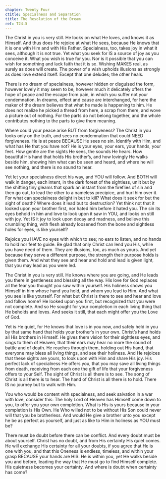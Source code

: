 ```yaml
---
chapter: Twenty Four
ctitle: Specialness and Separation
title: The Resolution of the Dream
ref: T24.5
---
```


The Christ in you is very still. He looks on what He loves, and knows it
as Himself. And thus does He rejoice at what He sees, because He knows
that it is one with Him and with His Father. Specialness, too, takes joy
in what it sees, although it is not true. Yet what you seek for IS a
source of joy as you conceive it. What you wish is true for you. Nor is
it possible that you can wish for something and lack faith that it is
so. Wishing MAKES real, as surely as does will create. The power of a
wish upholds illusions as strongly as does love extend itself. Except
that one deludes; the other heals.

There is no dream of specialness, however hidden or disguised the form,
however lovely it may seem to be, however much it delicately offers the
hope of peace and the escape from pain, in which you suffer not your
condemnation. In dreams, effect and cause are interchanged, for here the
maker of the dream believes that what he made is happening to him. He
does not realize he picked a thread from here, a scrap from there, and
wove a picture out of nothing. For the parts do not belong together, and
the whole contributes nothing to the parts to give them meaning.

Where could your peace arise BUT from forgiveness? The Christ in you
looks only on the truth, and sees no condemnation that could NEED
forgiveness. He is at peace BECAUSE He sees no
sin. Identify with Him, and what has He that you have not? He is your
eyes, your ears, your hands, your feet. How gentle are the sights He
sees, the sounds He hears. How beautiful His hand that holds His
brother’s, and how lovingly He walks beside him, showing him what can be
seen and heard, and where he will see nothing, and there is no sound to
hear.

Yet let your specialness direct his way, and YOU will follow. And BOTH
will walk in danger, each intent, in the dark forest of the sightless,
unlit but by the shifting tiny gleams that spark an instant from the
fireflies of sin and then go out, to lead the other to a nameless
precipice, and hurl him over it. For what can specialness delight in but
to kill? What does it seek for but the sight of death? Where does it
lead but to destruction? Yet think not that it looked upon your brother
first, nor hated him before it hated you. The sin its eyes behold in him
and love to look upon it saw in YOU, and looks on still with joy. Yet IS
it joy to look upon decay and madness, and believe this crumbling thing,
with flesh already loosened from the bone and sightless holes for eyes,
is like yourself?

Rejoice you HAVE no eyes with which to see; no ears to listen, and no
hands to hold nor feet to guide. Be glad that only Christ can lend you
His, while you have need of them. They are illusions, too, as much as
yours. And yet because they serve a different purpose, the strength
their purpose holds is given them. And what they see and hear and hold
and lead is given light, that you may lead as you were led.

The Christ in you is very still. He knows where you are going, and He
leads you there in gentleness and blessing all the way. His love for God
replaces all the fear you thought you saw within yourself. His holiness
shows you Himself in him whose hand you hold, and whom you lead to Him.
And what you see is like yourself. For what but Christ is there to see
and hear and love and follow home? He looked upon you first, but
recognized that you were not complete. And so He sought for your
completion in each living thing that He beholds and loves. And seeks it
still, that each might offer you the Love of God.

Yet is He quiet, for He knows that love is in you now, and safely held
in you by that same hand that holds your brother’s in your own. Christ’s
hand holds all His brothers in Himself. He gives them vision
for their sightless eyes, and sings to them of Heaven, that their ears
may hear no more the sound of battle and of death. He reaches through
them, holding out His hand, that everyone may bless all living things,
and see their holiness. And He rejoices that these sights are yours, to
look upon with Him and share His joy. His perfect lack of specialness He
offers you, that you may save all living things from death, receiving
from each one the gift of life that your forgiveness offers to your
Self. The sight of Christ is all there is to see. The song of Christ is
all there is to hear. The hand of Christ is all there is to hold. There
IS no journey but to walk with Him.

You who would be content with specialness, and seek salvation in a war
with love, consider this: The holy Lord of Heaven has Himself come down
to you, to offer you your own completion. What is His is yours because in
your completion is His Own. He Who willed not to be without His Son
could never will that you be brotherless. And would He give a brother
unto you except he be as perfect as yourself, and just as like to Him in
holiness as YOU must be?

There must be doubt before there can be conflict. And every doubt must
be about yourself. Christ has no doubt, and from His certainty His quiet
comes. He will exchange His certainty for all your doubts, if you agree
that He is one with you, and that this Oneness is endless, timeless, and
within your grasp BECAUSE your hands are HIS. He is within you, yet He
walks beside you and before, leading the way that He must go to find
Himself complete. His quietness becomes your certainty. And where is
doubt when certainty has come?


